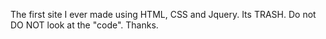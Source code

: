 The first site I ever made using HTML, CSS and Jquery. Its TRASH. Do not DO NOT look at the "code". Thanks.

